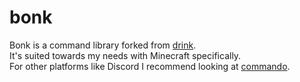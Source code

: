 # bonk

Bonk is a command library forked from [drink](https://github.com/jonahseguin/drink). <br>
It's suited towards my needs with Minecraft specifically. <br>
For other platforms like Discord I recommend looking at [commando](https://github.com/idrizp/commando). <br>